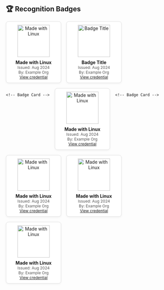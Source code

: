 <h2>🏆 Recognition Badges</h2>

<div style="display:flex;flex-wrap:wrap;gap:16px;justify-content:flex-start;">

  <!-- Badge Card -->
  <div style="border:1px solid #ddd;border-radius:8px;padding:10px;text-align:center;box-shadow:0 2px 6px rgba(0,0,0,0.05);background:#fff;width:150px;">
    <img src="https://upload.wikimedia.org/wikipedia/commons/3/35/Tux.svg" alt="Made with Linux" style="width:100px;height:100px;object-fit:contain;margin-bottom:8px;">
    <div style="font-weight:bold;font-size:14px;">Made with Linux</div>
    <div style="font-size:12px;color:#555;">Issued: Aug 2024</div>
    <div style="font-size:12px;color:#555;">By: Example Org</div>
    <div style="font-size:12px;"><a href="#">View credential</a></div>
  </div>

  <!-- Duplicate this block for more badges -->
  <div style="border:1px solid #ddd;border-radius:8px;padding:10px;text-align:center;box-shadow:0 2px 6px rgba(0,0,0,0.05);background:#fff;width:150px;">
    <img src="https://i.redd.it/xdlf1lqhfwt81.png" alt="Badge Title" style="width:100px;height:100px;object-fit:contain;margin-bottom:8px;">
    <div style="font-weight:bold;font-size:14px;">Badge Title</div>
    <div style="font-size:12px;color:#555;">Issued: Aug 2024</div>
    <div style="font-size:12px;color:#555;">By: Example Org</div>
    <div style="font-size:12px;"><a href="#">View credential</a></div>
  </div>

    <!-- Badge Card -->
  <div style="border:1px solid #ddd;border-radius:8px;padding:10px;text-align:center;box-shadow:0 2px 6px rgba(0,0,0,0.05);background:#fff;width:150px;">
    <img src="https://upload.wikimedia.org/wikipedia/commons/3/35/Tux.svg" alt="Made with Linux" style="width:100px;height:100px;object-fit:contain;margin-bottom:8px;">
    <div style="font-weight:bold;font-size:14px;">Made with Linux</div>
    <div style="font-size:12px;color:#555;">Issued: Aug 2024</div>
    <div style="font-size:12px;color:#555;">By: Example Org</div>
    <div style="font-size:12px;"><a href="#">View credential</a></div>
  </div>

    <!-- Badge Card -->
  <div style="border:1px solid #ddd;border-radius:8px;padding:10px;text-align:center;box-shadow:0 2px 6px rgba(0,0,0,0.05);background:#fff;width:150px;">
    <img src="https://upload.wikimedia.org/wikipedia/commons/3/35/Tux.svg" alt="Made with Linux" style="width:100px;height:100px;object-fit:contain;margin-bottom:8px;">
    <div style="font-weight:bold;font-size:14px;">Made with Linux</div>
    <div style="font-size:12px;color:#555;">Issued: Aug 2024</div>
    <div style="font-size:12px;color:#555;">By: Example Org</div>
    <div style="font-size:12px;"><a href="#">View credential</a></div>
  </div>
    <!-- Badge Card -->
  <div style="border:1px solid #ddd;border-radius:8px;padding:10px;text-align:center;box-shadow:0 2px 6px rgba(0,0,0,0.05);background:#fff;width:150px;">
    <img src="https://upload.wikimedia.org/wikipedia/commons/3/35/Tux.svg" alt="Made with Linux" style="width:100px;height:100px;object-fit:contain;margin-bottom:8px;">
    <div style="font-weight:bold;font-size:14px;">Made with Linux</div>
    <div style="font-size:12px;color:#555;">Issued: Aug 2024</div>
    <div style="font-size:12px;color:#555;">By: Example Org</div>
    <div style="font-size:12px;"><a href="#">View credential</a></div>
  </div>
    <!-- Badge Card -->
  <div style="border:1px solid #ddd;border-radius:8px;padding:10px;text-align:center;box-shadow:0 2px 6px rgba(0,0,0,0.05);background:#fff;width:150px;">
    <img src="https://upload.wikimedia.org/wikipedia/commons/3/35/Tux.svg" alt="Made with Linux" style="width:100px;height:100px;object-fit:contain;margin-bottom:8px;">
    <div style="font-weight:bold;font-size:14px;">Made with Linux</div>
    <div style="font-size:12px;color:#555;">Issued: Aug 2024</div>
    <div style="font-size:12px;color:#555;">By: Example Org</div>
    <div style="font-size:12px;"><a href="#">View credential</a></div>
  </div>

</div>
